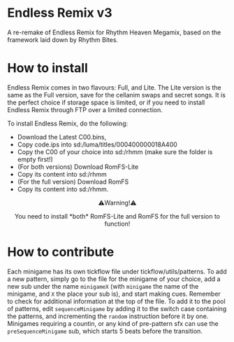 # Endless Remix v3

A re-remake of Endless Remix for Rhythm Heaven Megamix, based on the framework laid down by Rhythm Bites.

# How to install

Endless Remix comes in two flavours: Full, and Lite.
The Lite version is the same as the Full version, save for the cellanim swaps and secret songs. It is the perfect choice if storage space is limited, or if you need to install Endless Remix through FTP over a limited connection.

To install Endless Remix, do the following:
- Download the Latest C00.bins,
- Copy code.ips into sd:/luma/titles/000400000018A400
- Copy the C00 of your choice into sd:/rhmm (make sure the folder is empty first!)
- (For both versions) Download RomFS-Lite
- Copy its content into sd:/rhmm
- (For the full version) Download RomFS
- Copy its content into sd:/rhmm.

<p align="center">⚠️Warning!⚠️</p>
<p align="center">You need to install *both* RomFS-Lite and RomFS for the full version to function!</p>

# How to contribute

Each minigame has its own tickflow file under tickflow/utils/patterns. To add a new pattern, simply go to the file for the minigame of your choice, add a new sub under the name `minigameX` (with `minigame` the name of the minigame, and `X` the place your sub is), and start making cues. Remember to check for additional information at the top of the file.
To add it to the pool of patterns, edit `sequenceMinigame` by adding it to the switch case containing the patterns, and incrementing the `random` instruction before it by one.
Minigames requiring a countin, or any kind of pre-pattern sfx can use the `preSequenceMinigame` sub, which starts 5 beats before the transition.